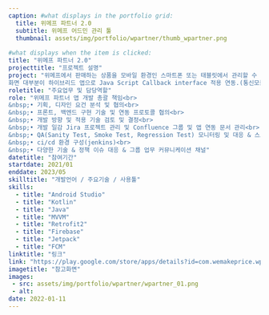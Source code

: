 ```yaml
---
caption: #what displays in the portfolio grid:
  title: 위메프 파트너 2.0
  subtitle: 위메프 어드민 관리 툴
  thumbnail: assets/img/portfolio/wpartner/thumb_wpartner.png
  
#what displays when the item is clicked:
title: "위메프 파트너 2.0"
projecttitle: "프로젝트 설명"
project: "위메프에서 판매하는 상품을 모바일 환경인 스마트폰 또는 태블릿에서 관리할 수 있는 판매자 전용 앱.<br>
화면 대부분이 하이브리드 앱으로 Java Script Callback interface 적용 연동.(통신모듈 / 웹 쿠키 싱크)"
roletitle: "주요업무 및 담당역할"
role: "위메프 파트너 앱 개발 총괄 책임<br>
&nbsp;• 기획, 디자인 요건 분석 및 협의<br>
&nbsp;• 프론트, 백엔드 구현 기술 및 연동 프로토콜 협의<br>
&nbsp;• 개발 방향 및 적용 기술 검토 및 결정<br>
&nbsp;• 개발 일감 Jira 프로젝트 관리 및 Confluence 그룹 및 앱 연동 문서 관리<br>
&nbsp;• QA(Sanity Test, Smoke Test, Regression Test) 모니터링 및 대응 & 스토어 배포 관리<br>
&nbsp;• ci/cd 환경 구성(jenkins)<br>
&nbsp;• 다양한 기술 & 정책 이슈 대응 & 그룹 업무 커뮤니케이션 채널"
datetitle: "참여기간"
startdate: 2021/01
enddate: 2023/05
skilltitle: "개발언어 / 주요기술 / 사용툴"
skills:
  - title: "Android Studio"
  - title: "Kotlin"
  - title: "Java"
  - title: "MVVM"
  - title: "Retrofit2"
  - title: "Firebase"
  - title: "Jetpack"
  - title: "FCM"
linktitle: "링크"
link: "https://play.google.com/store/apps/details?id=com.wemakeprice.wpartner"
imagetitle: "참고화면"
images:
 - src: assets/img/portfolio/wpartner/wpartner_01.png
 - alt: 
date: 2022-01-11
---
```


